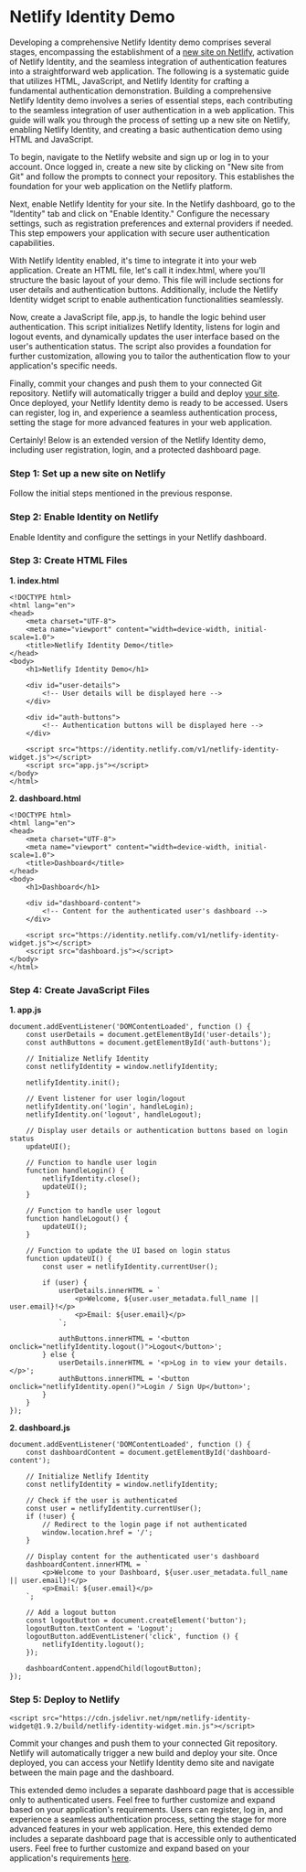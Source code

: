 # Netlify Identity Demo
Developing a comprehensive Netlify Identity demo comprises several stages, encompassing the establishment of a [new site on Netlify](https://techconnect-solutions.netlify.app/posts/hello-world), activation of Netlify Identity, and the seamless integration of authentication features into a straightforward web application. The following is a systematic guide that utilizes HTML, JavaScript, and Netlify Identity for crafting a fundamental authentication demonstration.
Building a comprehensive Netlify Identity demo involves a series of essential steps, each contributing to the seamless integration of user authentication in a web application. This guide will walk you through the process of setting up a new site on Netlify, enabling Netlify Identity, and creating a basic authentication demo using HTML and JavaScript.

To begin, navigate to the Netlify website and sign up or log in to your account. Once logged in, create a new site by clicking on "New site from Git" and follow the prompts to connect your repository. This establishes the foundation for your web application on the Netlify platform.

Next, enable Netlify Identity for your site. In the Netlify dashboard, go to the "Identity" tab and click on "Enable Identity." Configure the necessary settings, such as registration preferences and external providers if needed. This step empowers your application with secure user authentication capabilities.

With Netlify Identity enabled, it's time to integrate it into your web application. Create an HTML file, let's call it index.html, where you'll structure the basic layout of your demo. This file will include sections for user details and authentication buttons. Additionally, include the Netlify Identity widget script to enable authentication functionalities seamlessly.

Now, create a JavaScript file, app.js, to handle the logic behind user authentication. This script initializes Netlify Identity, listens for login and logout events, and dynamically updates the user interface based on the user's authentication status. The script also provides a foundation for further customization, allowing you to tailor the authentication flow to your application's specific needs.

Finally, commit your changes and push them to your connected Git repository. Netlify will automatically trigger a build and deploy [your site](https://targeted-visitors.com). Once deployed, your Netlify Identity demo is ready to be accessed. Users can register, log in, and experience a seamless authentication process, setting the stage for more advanced features in your web application.

Certainly! Below is an extended version of the Netlify Identity demo, including user registration, login, and a protected dashboard page.
### Step 1: Set up a new site on Netlify

Follow the initial steps mentioned in the previous response.
### Step 2: Enable Identity on Netlify

Enable Identity and configure the settings in your Netlify dashboard.
### Step 3: Create HTML Files
**1. index.html**
```
<!DOCTYPE html>
<html lang="en">
<head>
    <meta charset="UTF-8">
    <meta name="viewport" content="width=device-width, initial-scale=1.0">
    <title>Netlify Identity Demo</title>
</head>
<body>
    <h1>Netlify Identity Demo</h1>

    <div id="user-details">
        <!-- User details will be displayed here -->
    </div>

    <div id="auth-buttons">
        <!-- Authentication buttons will be displayed here -->
    </div>

    <script src="https://identity.netlify.com/v1/netlify-identity-widget.js"></script>
    <script src="app.js"></script>
</body>
</html>

```
**2. dashboard.html**
```
<!DOCTYPE html>
<html lang="en">
<head>
    <meta charset="UTF-8">
    <meta name="viewport" content="width=device-width, initial-scale=1.0">
    <title>Dashboard</title>
</head>
<body>
    <h1>Dashboard</h1>

    <div id="dashboard-content">
        <!-- Content for the authenticated user's dashboard -->
    </div>

    <script src="https://identity.netlify.com/v1/netlify-identity-widget.js"></script>
    <script src="dashboard.js"></script>
</body>
</html>
```
### Step 4: Create JavaScript Files
**1. app.js**
```
document.addEventListener('DOMContentLoaded', function () {
    const userDetails = document.getElementById('user-details');
    const authButtons = document.getElementById('auth-buttons');

    // Initialize Netlify Identity
    const netlifyIdentity = window.netlifyIdentity;

    netlifyIdentity.init();

    // Event listener for user login/logout
    netlifyIdentity.on('login', handleLogin);
    netlifyIdentity.on('logout', handleLogout);

    // Display user details or authentication buttons based on login status
    updateUI();

    // Function to handle user login
    function handleLogin() {
        netlifyIdentity.close();
        updateUI();
    }

    // Function to handle user logout
    function handleLogout() {
        updateUI();
    }

    // Function to update the UI based on login status
    function updateUI() {
        const user = netlifyIdentity.currentUser();

        if (user) {
            userDetails.innerHTML = `
                <p>Welcome, ${user.user_metadata.full_name || user.email}!</p>
                <p>Email: ${user.email}</p>
            `;

            authButtons.innerHTML = '<button onclick="netlifyIdentity.logout()">Logout</button>';
        } else {
            userDetails.innerHTML = '<p>Log in to view your details.</p>';
            authButtons.innerHTML = '<button onclick="netlifyIdentity.open()">Login / Sign Up</button>';
        }
    }
});

```
**2. dashboard.js**
```
document.addEventListener('DOMContentLoaded', function () {
    const dashboardContent = document.getElementById('dashboard-content');

    // Initialize Netlify Identity
    const netlifyIdentity = window.netlifyIdentity;

    // Check if the user is authenticated
    const user = netlifyIdentity.currentUser();
    if (!user) {
        // Redirect to the login page if not authenticated
        window.location.href = '/';
    }

    // Display content for the authenticated user's dashboard
    dashboardContent.innerHTML = `
        <p>Welcome to your Dashboard, ${user.user_metadata.full_name || user.email}!</p>
        <p>Email: ${user.email}</p>
    `;

    // Add a logout button
    const logoutButton = document.createElement('button');
    logoutButton.textContent = 'Logout';
    logoutButton.addEventListener('click', function () {
        netlifyIdentity.logout();
    });

    dashboardContent.appendChild(logoutButton);
});
```
### Step 5: Deploy to Netlify
```
<script src="https://cdn.jsdelivr.net/npm/netlify-identity-widget@1.9.2/build/netlify-identity-widget.min.js"></script>
```
Commit your changes and push them to your connected Git repository. Netlify will automatically trigger a new build and deploy your site. Once deployed, you can access your Netlify Identity demo site and navigate between the main page and the dashboard.

This extended demo includes a separate dashboard page that is accessible only to authenticated users. Feel free to further customize and expand based on your application's requirements. Users can register, log in, and experience a seamless authentication process, setting the stage for more advanced features in your web application. Here, this extended demo includes a separate dashboard page that is accessible only to authenticated users. Feel free to further customize and expand based on your application's requirements [here](https://targeted-visitors.com/contact-us/).
